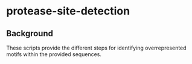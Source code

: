 # protease-site-detection
## Background
These scripts provide the different steps for identifying overrepresented motifs within the provided sequences.

